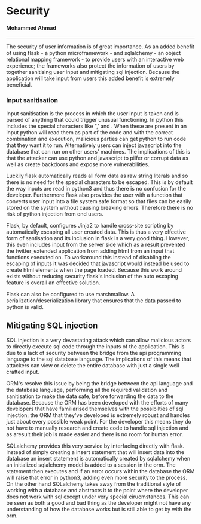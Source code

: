# Security
#### Mohammed Ahmad
---

The security of user information is of great importance. As an added benefit of using flask - a python microframework - and sqlalchemy - an object relational mapping framework - to provide users with an interactive web experience; the frameworks also protect the information of users by together sanitising user input and mitigating sql injection. Because the application will take input from users this added benefit is extremely beneficial.

### Input sanitisation
Input sanitisation is the process in which the user input is taken and is parsed of anything that could trigger unusual functioning. In python this includes the special characters like ",' and \. When these are present in an input python will read them as part of the code and with the correct combination and execution, malicious parties can get python to run code that they want it to run. Alternatively users can inject javascript into the database that can run on other users' machines. The implications of this is that the attacker can use python and javascript to pilfer or corrupt data as well as create backdoors and expose more vulnerabilities.

Luckily flask automatically reads all form data as raw string literals and so there is no need for the special characters to be escaped. This is by default the way inputs are read in python3 and thus there is no confusion for the developer. Furthermore flask also provides the user with a function that converts user input into a file system safe format so that files can be easily stored on the system without causing breaking errors. Therefore there is no risk of python injection from end users.

Flask, by default, configures Jinja2 to handle cross-site scripting by automatically escaping all user created data. This is thus a very effective form of santisation and its inclusion in flask is a very good thing. However, this even includes input from the server side which as a result prevented the twitter_extended application from adding html from an input that functions executed on. To workaround this instead of disabling the escaping of inputs it was decided that javascript would instead be used to create html elements when the page loaded. Because this work around exists without reducing security flask's inclusion of the auto escaping feature is overall an effective solution.

Flask can also be configured to use marshmallow. A serialization/deserialization library that ensures that the data passed to python is valid.

## Mitigating SQL injection
SQL injection is a very devastating attack which can allow malicious actors to directly execute sql code through the inputs of the application. This is due to a lack of security between the bridge from the api programming language to the sql database language. The implications of this means that attackers can view or delete the entire database with just a single well crafted input.

ORM's resolve this issue by being the bridge between the api language and the database language, performing all the required validation and sanitisation to make the data safe, before forwarding the data to the database. Because the ORM has been developed with the efforts of many developers that have familiarised themselves with the possibilties of sql injection; the ORM that they've developed is extremely robust and handles just about every possible weak point. For the developer this means they do not have to manually research and create code to handle sql injection and as aresult their job is made easier and there is no room for human error.

SQLalchemy provides this very service by interfacing directly with flask. Instead of simply creating a insert statement that will insert data into the database an insert statement is automatically created by sqlalchemy when an initialized sqlalchemy model is added to a session in the orm. The statement then executes and if an error occurs within the database the ORM will raise that error in python3, adding even more security to the process. On the other hand SQLalchemy takes away from the traditional style of working with a database and abstracts it to the point where the developer does not work with sql except under very special cirucmstances. This can be seen as both a good and bad thing as the developer might not have any understanding of how the database works but is still able to get by with the orm.